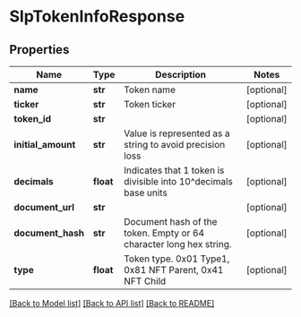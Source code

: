 # SlpTokenInfoResponse

## Properties
Name | Type | Description | Notes
------------ | ------------- | ------------- | -------------
**name** | **str** | Token name | [optional] 
**ticker** | **str** | Token ticker | [optional] 
**token_id** | **str** |  | [optional] 
**initial_amount** | **str** | Value is represented as a string to avoid precision loss | [optional] 
**decimals** | **float** | Indicates that 1 token is divisible into 10^decimals base units | [optional] 
**document_url** | **str** |  | [optional] 
**document_hash** | **str** | Document hash of the token. Empty or 64 character long hex string. | [optional] 
**type** | **float** | Token type. 0x01 Type1, 0x81 NFT Parent, 0x41 NFT Child | [optional] 

[[Back to Model list]](../README.md#documentation-for-models) [[Back to API list]](../README.md#documentation-for-api-endpoints) [[Back to README]](../README.md)


